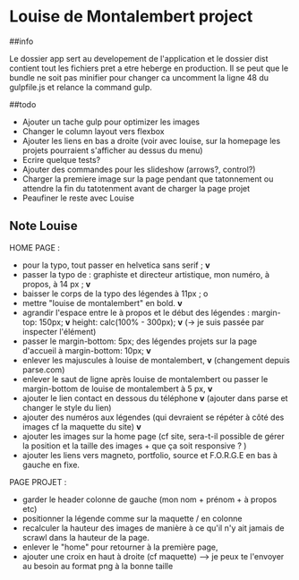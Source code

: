 # Louise de Montalembert project
##info

Le dossier app sert au developement de l'application et le dossier dist contient tout les fichiers pret a etre heberge 
en production. Il se peut que le bundle ne soit pas minifier pour changer ca uncomment la ligne 48 du gulpfile.js et 
relance la command gulp.

##todo
- Ajouter un tache gulp pour optimizer les images
- Changer le column layout vers flexbox
- Ajouter les liens en bas a droite (voir avec louise, sur la homepage les projets pourraient s'afficher au dessus du menu)
- Ecrire quelque tests?
- Ajouter des commandes pour les slideshow (arrows?, control?)
- Charger la premiere image sur la page pendant que tatonnement ou attendre la fin du tatotenment avant de charger la page projet
- Peaufiner le reste avec Louise


## Note Louise

HOME PAGE :

- pour la typo, tout passer en helvetica sans serif ; **v**
- passer la typo de : graphiste et directeur artistique, mon numéro, à propos, à 14 px ; **v**
- baisser le corps de la typo des légendes à 11px ; o
- mettre "louise de montalembert" en bold. **v**
- agrandir l'espace entre le à propos et le début des légendes : 
margin-top: 150px; **v**
height: calc(100% - 300px); **v**
(-> je suis passée par inspecter l'élément)
- passer le margin-bottom: 5px; des légendes projets sur la page d'accueil à margin-bottom: 10px; **v**
- enlever les majuscules à louise de montalembert, **v** (changement depuis parse.com)
- enlever le saut de ligne après louise de montalembert ou passer le margin-bottom de louise de montalembert à 5 px, **v**
- ajouter le lien contact en dessous du téléphone **v** (ajouter dans parse et changer le style du lien)
- ajouter des numéros aux légendes (qui devraient se répéter à côté des images cf la maquette du site) **v**
- ajouter les images sur la home page (cf site, sera-t-il possible de gérer la position et la taille des images + que ça soit responsive ? )
- ajouter les liens vers magneto, portfolio, source et F.O.R.G.E en bas à gauche en fixe. 

PAGE PROJET : 

- garder le header colonne de gauche (mon nom + prénom + à propos etc)
- positionner la légende comme sur la maquette / en colonne 
- recalculer la hauteur des images de manière à ce qu'il n'y ait jamais de scrawl dans la hauteur de la page. 
- enlever le "home" pour retourner à la première page, 
- ajouter une croix en haut à droite (cf maquette) 
—> je peux te l'envoyer au besoin au format png à la bonne taille